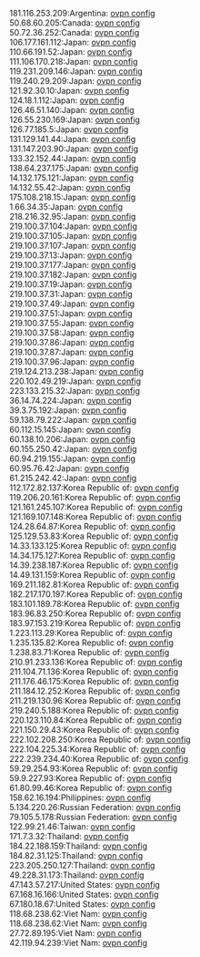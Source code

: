 181.116.253.209:Argentina: [ovpn config](vpn/181_116_253_209.ovpn)  
50.68.60.205:Canada: [ovpn config](vpn/50_68_60_205.ovpn)  
50.72.36.252:Canada: [ovpn config](vpn/50_72_36_252.ovpn)  
106.177.161.112:Japan: [ovpn config](vpn/106_177_161_112.ovpn)  
110.66.191.52:Japan: [ovpn config](vpn/110_66_191_52.ovpn)  
111.106.170.218:Japan: [ovpn config](vpn/111_106_170_218.ovpn)  
119.231.209.146:Japan: [ovpn config](vpn/119_231_209_146.ovpn)  
119.240.29.209:Japan: [ovpn config](vpn/119_240_29_209.ovpn)  
121.92.30.10:Japan: [ovpn config](vpn/121_92_30_10.ovpn)  
124.18.1.112:Japan: [ovpn config](vpn/124_18_1_112.ovpn)  
126.46.51.140:Japan: [ovpn config](vpn/126_46_51_140.ovpn)  
126.55.230.169:Japan: [ovpn config](vpn/126_55_230_169.ovpn)  
126.77.185.5:Japan: [ovpn config](vpn/126_77_185_5.ovpn)  
131.129.141.44:Japan: [ovpn config](vpn/131_129_141_44.ovpn)  
131.147.203.90:Japan: [ovpn config](vpn/131_147_203_90.ovpn)  
133.32.152.44:Japan: [ovpn config](vpn/133_32_152_44.ovpn)  
138.64.237.175:Japan: [ovpn config](vpn/138_64_237_175.ovpn)  
14.132.175.121:Japan: [ovpn config](vpn/14_132_175_121.ovpn)  
14.132.55.42:Japan: [ovpn config](vpn/14_132_55_42.ovpn)  
175.108.218.15:Japan: [ovpn config](vpn/175_108_218_15.ovpn)  
1.66.34.35:Japan: [ovpn config](vpn/1_66_34_35.ovpn)  
218.216.32.95:Japan: [ovpn config](vpn/218_216_32_95.ovpn)  
219.100.37.104:Japan: [ovpn config](vpn/219_100_37_104.ovpn)  
219.100.37.105:Japan: [ovpn config](vpn/219_100_37_105.ovpn)  
219.100.37.107:Japan: [ovpn config](vpn/219_100_37_107.ovpn)  
219.100.37.13:Japan: [ovpn config](vpn/219_100_37_13.ovpn)  
219.100.37.177:Japan: [ovpn config](vpn/219_100_37_177.ovpn)  
219.100.37.182:Japan: [ovpn config](vpn/219_100_37_182.ovpn)  
219.100.37.19:Japan: [ovpn config](vpn/219_100_37_19.ovpn)  
219.100.37.31:Japan: [ovpn config](vpn/219_100_37_31.ovpn)  
219.100.37.49:Japan: [ovpn config](vpn/219_100_37_49.ovpn)  
219.100.37.51:Japan: [ovpn config](vpn/219_100_37_51.ovpn)  
219.100.37.55:Japan: [ovpn config](vpn/219_100_37_55.ovpn)  
219.100.37.58:Japan: [ovpn config](vpn/219_100_37_58.ovpn)  
219.100.37.86:Japan: [ovpn config](vpn/219_100_37_86.ovpn)  
219.100.37.87:Japan: [ovpn config](vpn/219_100_37_87.ovpn)  
219.100.37.96:Japan: [ovpn config](vpn/219_100_37_96.ovpn)  
219.124.213.238:Japan: [ovpn config](vpn/219_124_213_238.ovpn)  
220.102.49.219:Japan: [ovpn config](vpn/220_102_49_219.ovpn)  
223.133.215.32:Japan: [ovpn config](vpn/223_133_215_32.ovpn)  
36.14.74.224:Japan: [ovpn config](vpn/36_14_74_224.ovpn)  
39.3.75.192:Japan: [ovpn config](vpn/39_3_75_192.ovpn)  
59.138.79.222:Japan: [ovpn config](vpn/59_138_79_222.ovpn)  
60.112.15.145:Japan: [ovpn config](vpn/60_112_15_145.ovpn)  
60.138.10.206:Japan: [ovpn config](vpn/60_138_10_206.ovpn)  
60.155.250.42:Japan: [ovpn config](vpn/60_155_250_42.ovpn)  
60.94.219.155:Japan: [ovpn config](vpn/60_94_219_155.ovpn)  
60.95.76.42:Japan: [ovpn config](vpn/60_95_76_42.ovpn)  
61.215.242.42:Japan: [ovpn config](vpn/61_215_242_42.ovpn)  
112.172.82.137:Korea Republic of: [ovpn config](vpn/112_172_82_137.ovpn)  
119.206.20.161:Korea Republic of: [ovpn config](vpn/119_206_20_161.ovpn)  
121.161.245.107:Korea Republic of: [ovpn config](vpn/121_161_245_107.ovpn)  
121.169.107.148:Korea Republic of: [ovpn config](vpn/121_169_107_148.ovpn)  
124.28.64.87:Korea Republic of: [ovpn config](vpn/124_28_64_87.ovpn)  
125.129.53.83:Korea Republic of: [ovpn config](vpn/125_129_53_83.ovpn)  
14.33.133.125:Korea Republic of: [ovpn config](vpn/14_33_133_125.ovpn)  
14.34.175.127:Korea Republic of: [ovpn config](vpn/14_34_175_127.ovpn)  
14.39.238.187:Korea Republic of: [ovpn config](vpn/14_39_238_187.ovpn)  
14.49.131.159:Korea Republic of: [ovpn config](vpn/14_49_131_159.ovpn)  
169.211.182.81:Korea Republic of: [ovpn config](vpn/169_211_182_81.ovpn)  
182.217.170.197:Korea Republic of: [ovpn config](vpn/182_217_170_197.ovpn)  
183.101.189.78:Korea Republic of: [ovpn config](vpn/183_101_189_78.ovpn)  
183.96.83.250:Korea Republic of: [ovpn config](vpn/183_96_83_250.ovpn)  
183.97.153.219:Korea Republic of: [ovpn config](vpn/183_97_153_219.ovpn)  
1.223.113.29:Korea Republic of: [ovpn config](vpn/1_223_113_29.ovpn)  
1.235.135.82:Korea Republic of: [ovpn config](vpn/1_235_135_82.ovpn)  
1.238.83.71:Korea Republic of: [ovpn config](vpn/1_238_83_71.ovpn)  
210.91.233.136:Korea Republic of: [ovpn config](vpn/210_91_233_136.ovpn)  
211.104.71.136:Korea Republic of: [ovpn config](vpn/211_104_71_136.ovpn)  
211.176.46.175:Korea Republic of: [ovpn config](vpn/211_176_46_175.ovpn)  
211.184.12.252:Korea Republic of: [ovpn config](vpn/211_184_12_252.ovpn)  
211.219.130.96:Korea Republic of: [ovpn config](vpn/211_219_130_96.ovpn)  
219.240.5.188:Korea Republic of: [ovpn config](vpn/219_240_5_188.ovpn)  
220.123.110.84:Korea Republic of: [ovpn config](vpn/220_123_110_84.ovpn)  
221.150.29.43:Korea Republic of: [ovpn config](vpn/221_150_29_43.ovpn)  
222.102.208.250:Korea Republic of: [ovpn config](vpn/222_102_208_250.ovpn)  
222.104.225.34:Korea Republic of: [ovpn config](vpn/222_104_225_34.ovpn)  
222.239.234.40:Korea Republic of: [ovpn config](vpn/222_239_234_40.ovpn)  
59.29.254.93:Korea Republic of: [ovpn config](vpn/59_29_254_93.ovpn)  
59.9.227.93:Korea Republic of: [ovpn config](vpn/59_9_227_93.ovpn)  
61.80.99.46:Korea Republic of: [ovpn config](vpn/61_80_99_46.ovpn)  
158.62.16.194:Philippines: [ovpn config](vpn/158_62_16_194.ovpn)  
5.134.220.26:Russian Federation: [ovpn config](vpn/5_134_220_26.ovpn)  
79.105.5.178:Russian Federation: [ovpn config](vpn/79_105_5_178.ovpn)  
122.99.21.46:Taiwan: [ovpn config](vpn/122_99_21_46.ovpn)  
171.7.3.32:Thailand: [ovpn config](vpn/171_7_3_32.ovpn)  
184.22.188.159:Thailand: [ovpn config](vpn/184_22_188_159.ovpn)  
184.82.31.125:Thailand: [ovpn config](vpn/184_82_31_125.ovpn)  
223.205.250.127:Thailand: [ovpn config](vpn/223_205_250_127.ovpn)  
49.228.31.173:Thailand: [ovpn config](vpn/49_228_31_173.ovpn)  
47.143.57.217:United States: [ovpn config](vpn/47_143_57_217.ovpn)  
67.168.16.166:United States: [ovpn config](vpn/67_168_16_166.ovpn)  
67.180.18.67:United States: [ovpn config](vpn/67_180_18_67.ovpn)  
118.68.238.62:Viet Nam: [ovpn config](vpn/118_68_238_62.ovpn)  
118.68.238.62:Viet Nam: [ovpn config](vpn/118_68_238_62.ovpn)  
27.72.89.195:Viet Nam: [ovpn config](vpn/27_72_89_195.ovpn)  
42.119.94.239:Viet Nam: [ovpn config](vpn/42_119_94_239.ovpn)  
